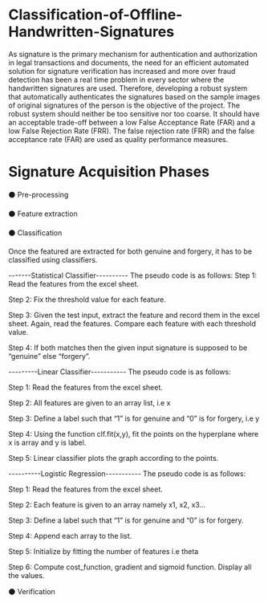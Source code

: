 # Classification-of-Offline-Handwritten-Signatures
As signature is the primary mechanism for authentication and authorization in legal
transactions and documents, the need for an efficient automated solution for signature
verification has increased and more over fraud detection has been a real time problem in every
sector where the handwritten signatures are used. Therefore, developing a robust system that
automatically authenticates the signatures based on the sample images of original signatures of
the person is the objective of the project.
The robust system should neither be too sensitive nor too coarse. It should have an acceptable
trade-off between a low False Acceptance Rate (FAR) and a low False Rejection Rate (FRR).
The false rejection rate (FRR) and the false acceptance rate (FAR) are used as quality
performance measures.

# Signature Acquisition Phases
⚫ Pre-processing

⚫ Feature extraction

⚫ Classification

Once the featured are extracted for both genuine and forgery, it has to be classified using
classifiers.

-------Statistical Classifier----------
The pseudo code is as follows:
Step 1: Read the features from the excel sheet.

Step 2: Fix the threshold value for each feature.

Step 3: Given the test input, extract the feature and record them in the excel sheet. Again, read
the features. Compare each feature with each threshold value.

Step 4: If both matches then the given input signature is supposed to be “genuine” else
“forgery”.


---------Linear Classifier-----------
The pseudo code is as follows:

Step 1: Read the features from the excel sheet.

Step 2: All features are given to an array list, i.e x

Step 3: Define a label such that “1” is for genuine and “0” is for forgery, i.e y

Step 4: Using the function clf.fit(x,y), fit the points on the hyperplane where x is array and y is
label.

Step 5: Linear classifier plots the graph according to the points.


----------Logistic Regression-----------
The pseudo code is as follows:

Step 1: Read the features from the excel sheet.

Step 2: Each feature is given to an array namely x1, x2, x3…

Step 3: Define a label such that “1” is for genuine and “0” is for forgery.

Step 4: Append each array to the list.

Step 5: Initialize by fitting the number of features i.e theta

Step 6: Compute cost_function, gradient and sigmoid function. Display all the values.

⚫ Verification 
